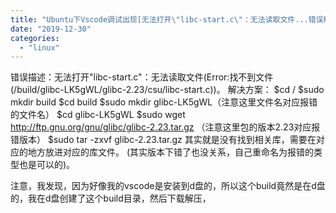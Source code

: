 ```yaml
---
title: "Ubuntu下Vscode调试出现[无法打开\"libc-start.c\"：无法读取文件...错误解决办法"
date: "2019-12-30"
categories: 
  - "linux"
---
```


错误描述：无法打开"libc-start.c"：无法读取文件(Error:找不到文件(/build/glibc-LK5gWL/glibc-2.23/csu/libc-start.c))。 解决方案： $cd / $sudo mkdir build $cd build $sudo mkdir glibc-LK5gWL（注意这里文件名对应报错的文件名） $cd glibc-LK5gWL $sudo wget http://ftp.gnu.org/gnu/glibc/glibc-2.23.tar.gz （注意这里包的版本2.23对应报错版本） $sudo tar -zxvf glibc-2.23.tar.gz 其实就是没有找到相关库，需要在对应的地方放进对应的库文件。 (其实版本下错了也没关系，自己重命名为报错的类型也是可以的)。

注意，我发现，因为好像我的vscode是安装到d盘的，所以这个build竟然是在d盘的，我在d盘创建了这个build目录，然后下载解压，
